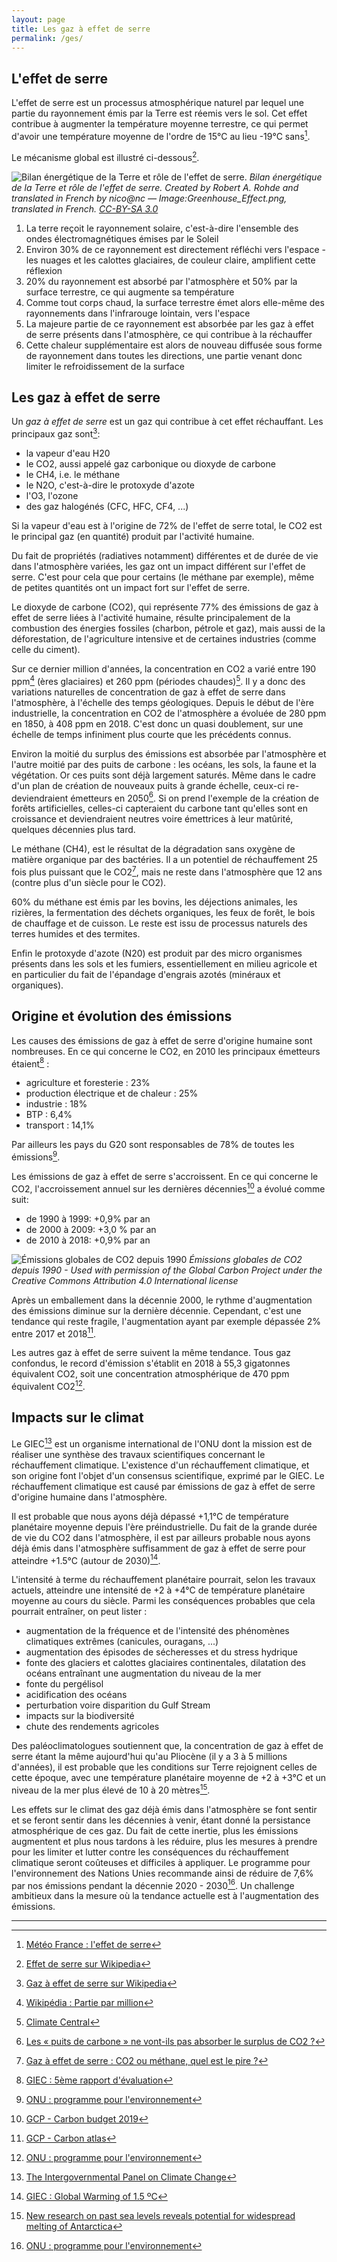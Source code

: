 ```yaml
---
layout: page
title: Les gaz à effet de serre
permalink: /ges/
---
```


## L'effet de serre

L'effet de serre est un processus atmosphérique naturel par lequel une partie du rayonnement émis par la Terre est réemis vers le sol. Cet effet contribue à augmenter la température moyenne terrestre, ce qui permet d'avoir une température moyenne de l'ordre de 15°C au lieu -19°C sans[^meteo-france].

Le mécanisme global est illustré ci-dessous[^effet-wiki].

![Bilan énergétique de la Terre et rôle de l'effet de serre.](/assets/Effet_de_Serre.png)
*Bilan énergétique de la Terre et rôle de l'effet de serre. Created by Robert A. Rohde and translated in French by nico@nc — Image:Greenhouse_Effect.png, translated in French. [CC-BY-SA 3.0](https://creativecommons.org/licenses/by-sa/3.0/)*

1. La terre reçoit le rayonnement solaire, c'est-à-dire l'ensemble des ondes électromagnétiques émises par le Soleil
2. Environ 30% de ce rayonnement est directement réfléchi vers l'espace - les nuages et les calottes glaciaires, de couleur claire, amplifient cette réflexion
3. 20% du rayonnement est absorbé par l'atmosphère et 50% par la surface terrestre, ce qui augmente sa température
4. Comme tout corps chaud, la surface terrestre émet alors elle-même des rayonnements dans l'infrarouge lointain, vers l'espace
5. La majeure partie de ce rayonnement est absorbée par les gaz à effet de serre présents dans l'atmosphère, ce qui contribue à la réchauffer
6. Cette chaleur supplémentaire est alors de nouveau diffusée sous forme de rayonnement dans toutes les directions, une partie venant donc limiter le refroidissement de la surface

## Les gaz à effet de serre

Un _gaz à effet de serre_ est un gaz qui contribue à cet effet réchauffant. Les principaux gaz sont[^ges-wiki]:

* la vapeur d'eau H20
* le CO2, aussi appelé gaz carbonique ou dioxyde de carbone
* le CH4, i.e. le méthane
* le N2O, c'est-à-dire le protoxyde d'azote
* l'O3, l'ozone
* des gaz halogénés (CFC, HFC, CF4, ...)

Si la vapeur d'eau est à l'origine de 72% de l'effet de serre total, le CO2 est le principal gaz (en quantité) produit par l'activité humaine.

Du fait de propriétés (radiatives notamment) différentes et de durée de vie dans l'atmosphère variées, les gaz ont un impact différent sur l'effet de serre. C'est pour cela que pour certains (le méthane par exemple), même de petites quantités ont un impact fort sur l'effet de serre.

<!-- TODO: pourquoi ça vient à ce moment ? -->
<!-- > Les concentrations des trois gaz majeurs [CO2, CH4, N2O] "ont crû de façon notable du fait des activités humaines depuis 1750" (GIEC, 02/2007) -->

Le dioxyde de carbone (CO2), qui représente 77% des émissions de gaz à effet de serre liées à l'activité humaine, résulte principalement de la combustion des énergies fossiles (charbon, pétrole et gaz), mais aussi de la déforestation, de l'agriculture intensive et de certaines industries (comme celle du ciment).

Sur ce dernier million d'années, la concentration en CO2 a varié entre 190 ppm[^ppm] (ères glaciaires) et 260 ppm (périodes chaudes)[^climate-central]. Il y a donc des variations naturelles de concentration de gaz à effet de serre dans l'atmosphère, à l'échelle des temps géologiques. Depuis le début de l'ère industrielle, la concentration en CO2 de l'atmosphère a évoluée de 280 ppm en 1850, à 408 ppm en 2018. C'est donc un quasi doublement, sur une échelle de temps infiniment plus courte que les précédents connus.

Environ la moitié du surplus des émissions est absorbée par l'atmosphère et l'autre moitié par des puits de carbone : les océans, les sols, la faune et la végétation. Or ces puits sont déjà largement saturés. Même dans le cadre d'un plan de création de nouveaux puits à grande échelle, ceux-ci re-deviendraient émetteurs en 2050[^hadley]. Si on prend l'exemple de la création de forêts artificielles, celles-ci capteraient du carbone tant qu'elles sont en croissance et deviendraient neutres voire émettrices à leur matûrité, quelques décennies plus tard.

Le méthane (CH4), est le résultat de la dégradation sans oxygène de matière organique par des bactéries. Il a un potentiel de réchauffement 25 fois plus puissant que le CO2[^futura], mais ne reste dans l'atmosphère que 12 ans (contre plus d'un siècle pour le CO2).

60% du méthane est émis par les bovins, les déjections animales, les rizières, la fermentation des déchets organiques, les feux de forêt, le bois de chauffage et de cuisson. Le reste est issu de processus naturels des terres humides et des termites.

Enfin le protoxyde d'azote (N20) est produit par des micro organismes présents dans les sols et les fumiers, essentiellement en milieu agricole et en particulier du fait de l'épandage d'engrais azotés (minéraux et organiques).

<!-- ## TODO: je ne parlerai pas du PRG perso, c'est un indicateur mine de rien difficile à calculer et à manipuler. On a vite fait de raconter n'importe quoi avec
Pour pouvoir comparer les contributions des différents gaz au réchauffement climatique, le Potentiel (ou Pouvoir) de Réchauffement Global (PRG) est utilisé[^prg-wiki]. Il est utilisé pour comparer l'influence de différents

st une synthèse du pouvoir de réchauffement de tous les gaz à effet de serre présents dans l'atmosphère. Il est exprimé en équivalent CO2.

Cet indicateur a significativement augmenté ces dernières décennies[^noaa] :

* 385 ppm[^ppm] en 1980
* 481 ppm en 2014
* 485 ppm en 2015 -->

## Origine et évolution des émissions

Les causes des émissions de gaz à effet de serre d'origine humaine sont nombreuses. En ce qui concerne le CO2, en 2010 les principaux émetteurs étaient[^giec] :

* agriculture et foresterie : 23%
* production électrique et de chaleur : 25%
* industrie : 18%
* BTP : 6,4%
* transport : 14,1%

Par ailleurs les pays du G20 sont responsables de 78% de toutes les émissions[^un].

<!-- TODO: je suis hyper sceptique sur cette partie, la source est pas géniale, avec un "expert" du WWF cité ... Et comme ta phrase l'explique, ce n'est jamais qu'une évidence sur la structuration de la chaîne de valeur, mais assortie d'un jugement moral... la source laisse entendre que les entreprises extractrices ont plus de responsabilité que tout le  reste de la chaîne, ce qui est je trouve très contestable... Pas sûr que ça apporte quelque chose. -->
<!-- > et 90 entreprises seulement sont responsables des deux tiers des émissions de CO2[^heede]. Il s'agit essentiellement de producteurs de combustibles fossiles et de cimentiers. C'est relativement inévitable considérant que ces entreprises sont à la base de presque toutes les activités économiques depuis un demi siècle. Elles s'intègrent dans une longue chaîne de valeur dont elles sont le premier maillon. -->

Les émissions de gaz à effet de serre s'accroissent. En ce qui concerne le CO2, l'accroissement annuel sur les dernières décennies[^gcp-carbon-budget] a évolué comme suit:

* de 1990 à 1999: +0,9% par an
* de 2000 à 2009: +3,0 % par an
* de 2010 à 2018: +0,9% par an

![Émissions globales de CO2 depuis 1990](/assets/s11_2019_FossilFuel_and_Cement_emissions_1990.png)
*Émissions globales de CO2 depuis 1990 - Used with permission of the Global Carbon Project under the Creative Commons Attribution 4.0 International license*

Après un emballement dans la décennie 2000, le rythme d'augmentation des émissions diminue sur la dernière décennie. Cependant, c'est une tendance qui reste fragile, l'augmentation ayant par exemple dépassée 2% entre 2017 et 2018[^gcp-atlas].

Les autres gaz à effet de serre suivent la même tendance. Tous gaz confondus, le record d'émission s'établit en 2018 à 55,3 gigatonnes équivalent CO2, soit une concentration atmosphérique de 470 ppm équivalent CO2[^un].

## Impacts sur le climat

Le GIEC[^ipcc] est un organisme international de l'ONU dont la mission est de réaliser une synthèse des travaux scientifiques concernant le réchauffement climatique. L'existence d'un réchauffement climatique, et son origine font l'objet d'un consensus scientifique, exprimé par le GIEC. Le réchauffement climatique est causé par émissions de gaz à effet de serre d'origine humaine dans l'atmosphère.

Il est probable que nous ayons déjà dépassé +1,1°C de température planétaire moyenne depuis l'ère préindustrielle. Du fait de la grande durée de vie du CO2 dans l'atmosphère, il est par ailleurs probable nous ayons déjà émis dans l'atmosphère suffisamment de gaz à effet de serre pour atteindre +1.5°C (autour de 2030)[^giec15].

L'intensité à terme du réchauffement planétaire pourrait, selon les travaux actuels, atteindre une intensité de +2 à +4°C de température planétaire moyenne au cours du siècle. Parmi les conséquences probables que cela pourrait entraîner, on peut lister :

* augmentation de la fréquence et de l'intensité des phénomènes climatiques extrêmes (canicules, ouragans, ...)
* augmentation des épisodes de sécheresses et du stress hydrique
* fonte des glaciers et calottes glaciaires continentales, dilatation des océans entraînant une augmentation du niveau de la mer
* fonte du pergélisol
* acidification des océans
* perturbation voire disparition du Gulf Stream
* impacts sur la biodiversité
* chute des rendements agricoles

Des paléoclimatologues soutiennent que, la concentration de gaz à effet de serre étant la même aujourd'hui qu'au Pliocène (il y a 3 à 5 millions d'années), il est probable que les conditions sur Terre rejoignent celles de cette époque, avec une température planétaire moyenne de +2 à +3°C et un niveau de la mer plus élevé de 10 à 20 mètres[^victoria].

Les effets sur le climat des gaz déjà émis dans l'atmosphère se font sentir et se feront sentir dans les décennies à venir, étant donné la persistance atmosphérique de ces gaz. Du fait de cette inertie, plus les émissions augmentent et plus nous tardons à les réduire, plus les mesures à prendre pour les limiter et lutter contre les conséquences du réchauffement climatique seront coûteuses et difficiles à appliquer. Le programme pour l'environnement des Nations Unies recommande ainsi de réduire de 7,6% par nos émissions pendant la décennie 2020 - 2030[^un]. Un challenge ambitieux dans la mesure où la tendance actuelle est à l'augmentation des émissions.

---
[^meteo-france]: [Météo France : l'effet de serre](http://www.meteofrance.fr/climat-passe-et-futur/comprendre-le-climat-mondial/leffet-de-serre-et-autres-mecanismes)

[^effet-wiki]: [Effet de serre sur Wikipedia](https://fr.wikipedia.org/wiki/Effet_de_serre)

[^ges-wiki]: [Gaz à effet de serre sur Wikipedia](https://fr.wikipedia.org/wiki/Gaz_%C3%A0_effet_de_serre)

[^prg-wiki]: [PRG sur Wikipedia](https://fr.wikipedia.org/wiki/Potentiel_de_r%C3%A9chauffement_global)

[^ppm]: [Wikipédia : Partie par million](https://fr.wikipedia.org/wiki/Partie_par_million)

[^noaa]: [NOAA's Annual Greenhouse Gas Index](https://www.esrl.noaa.gov/gmd/aggi/)

[^climate-central]: [Climate Central](https://www.climatecentral.org/)

[^hadley]: [Les « puits de carbone » ne vont-ils pas absorber le surplus de CO2 ?](https://jancovici.com/changement-climatique/gaz-a-effet-de-serre-et-cycle-du-carbone/les-puits-de-carbone-ne-vont-ils-pas-absorber-le-surplus-de-co2/)

[^futura]: [Gaz à effet de serre : CO2 ou méthane, quel est le pire ?](https://www.futura-sciences.com/planete/questions-reponses/rechauffement-climatique-gaz-effet-serre-co2-methane-pire-565/)

[^giec]: [GIEC : 5ème rapport d'évaluation](https://www.ipcc.ch/report/ar5/syr/)

[^un]: [ONU : programme pour l'environnement](https://www.unenvironment.org/fr/actualites-et-recits/communique-de-presse/il-faut-reduire-les-emissions-mondiales-de-76-par-au)

[^heede]: [COP24 : 90 entreprises sont-elles à l'origine des deux tiers d'émissions mondiales de gaz à effet de serre ?](https://www.franceinter.fr/environnement/cop24-90-entreprises-sont-elles-a-l-origine-des-deux-tiers-d-emissions-mondiales-de-gaz-a-effet-de-serre)

[^gcp]: [The Global Carbon Project](https://www.globalcarbonproject.org/)

[^gcp-carbon-budget]: [GCP - Carbon budget 2019](https://www.globalcarbonproject.org/carbonbudget/19/infographics.htm)

[^gcp-atlas]: [GCP - Carbon atlas](http://www.globalcarbonatlas.org/)

[^giec15]: [GIEC : Global Warming of 1.5 ºC](https://www.ipcc.ch/sr15/)

[^ipcc]: [The Intergovernmental Panel on Climate Change](https://www.ipcc.ch/)

[^victoria]: [New research on past sea levels reveals potential for widespread melting of Antarctica](https://www.gns.cri.nz/Home/News-and-Events/Media-Releases/melting-of-Antarctica)
